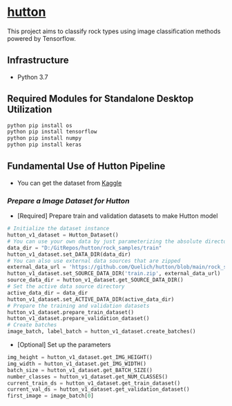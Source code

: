 # [hutton](https://en.wikipedia.org/wiki/James_Hutton)
This project aims to classify rock types using image classification methods powered by Tensorflow.
## Infrastructure
- Python 3.7
## Required Modules for Standalone Desktop Utilization
```Python
python pip install os
python pip install tensorflow
python pip install numpy
python pip install keras
```
## Fundamental Use of Hutton Pipeline
- You can get the dataset from [Kaggle](https://www.kaggle.com/quelich/rock-photos)
### _Prepare a Image Dataset for Hutton_
- [Required] Prepare train and validation datasets to make Hutton model 
```Python
# Initialize the dataset instance
hutton_v1_dataset = Hutton_Dataset()
# You can use your own data by just parameterizing the absolute directory
data_dir = "D:/GitRepos/hutton/rock_samples/train"
hutton_v1_dataset.set_DATA_DIR(data_dir)
# You can also use external data sources that are zipped
external_data_url = 'https://github.com/Quelich/hutton/blob/main/rock_samples/train.zip'
hutton_v1_dataset.set_SOURCE_DATA_DIR('train.zip', external_data_url)
source_data_dir = hutton_v1_dataset.get_SOURCE_DATA_DIR()
# Set the active data source directory
active_data_dir = data_dir
hutton_v1_dataset.set_ACTIVE_DATA_DIR(active_data_dir)
# Prepare the training and validation datasets
hutton_v1_dataset.prepare_train_dataset()
hutton_v1_dataset.prepare_validation_dataset()
# Create batches
image_batch, label_batch = hutton_v1_dataset.create_batches()
```
- [Optional] Set up the parameters
```Python
img_height = hutton_v1_dataset.get_IMG_HEIGHT()
img_width = hutton_v1_dataset.get_IMG_WIDTH()
batch_size = hutton_v1_dataset.get_BATCH_SIZE()
number_classes = hutton_v1_dataset.get_NUM_CLASSES()
current_train_ds = hutton_v1_dataset.get_train_dataset()
current_val_ds = hutton_v1_dataset.get_validation_dataset()
first_image = image_batch[0]
```
